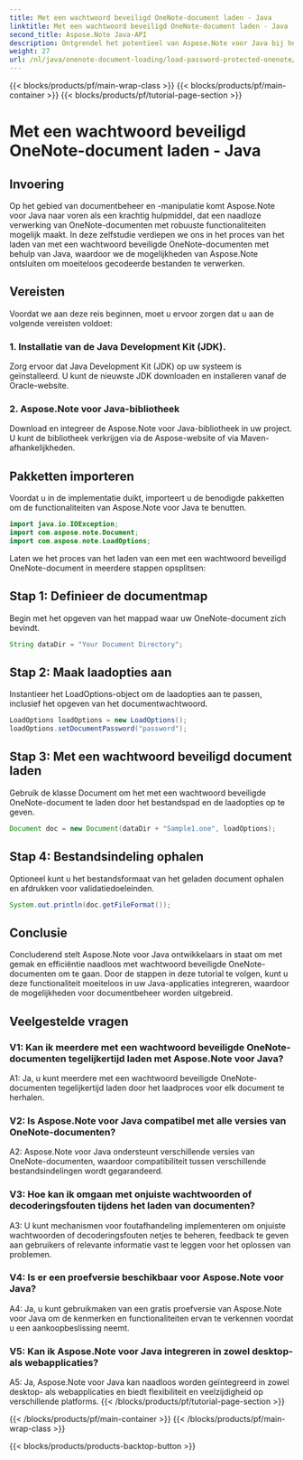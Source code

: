 ```yaml
---
title: Met een wachtwoord beveiligd OneNote-document laden - Java
linktitle: Met een wachtwoord beveiligd OneNote-document laden - Java
second_title: Aspose.Note Java-API
description: Ontgrendel het potentieel van Aspose.Note voor Java bij het moeiteloos verwerken van met een wachtwoord beveiligde OneNote-documenten. Verbeter uw Java-documentbeheer met Aspose.Note.
weight: 27
url: /nl/java/onenote-document-loading/load-password-protected-onenote/
---
```


{{< blocks/products/pf/main-wrap-class >}}
{{< blocks/products/pf/main-container >}}
{{< blocks/products/pf/tutorial-page-section >}}

# Met een wachtwoord beveiligd OneNote-document laden - Java

## Invoering

Op het gebied van documentbeheer en -manipulatie komt Aspose.Note voor Java naar voren als een krachtig hulpmiddel, dat een naadloze verwerking van OneNote-documenten met robuuste functionaliteiten mogelijk maakt. In deze zelfstudie verdiepen we ons in het proces van het laden van met een wachtwoord beveiligde OneNote-documenten met behulp van Java, waardoor we de mogelijkheden van Aspose.Note ontsluiten om moeiteloos gecodeerde bestanden te verwerken.

## Vereisten

Voordat we aan deze reis beginnen, moet u ervoor zorgen dat u aan de volgende vereisten voldoet:

### 1. Installatie van de Java Development Kit (JDK).

Zorg ervoor dat Java Development Kit (JDK) op uw systeem is geïnstalleerd. U kunt de nieuwste JDK downloaden en installeren vanaf de Oracle-website.

### 2. Aspose.Note voor Java-bibliotheek

Download en integreer de Aspose.Note voor Java-bibliotheek in uw project. U kunt de bibliotheek verkrijgen via de Aspose-website of via Maven-afhankelijkheden.

## Pakketten importeren

Voordat u in de implementatie duikt, importeert u de benodigde pakketten om de functionaliteiten van Aspose.Note voor Java te benutten.

```java
import java.io.IOException;
import com.aspose.note.Document;
import com.aspose.note.LoadOptions;
```

Laten we het proces van het laden van een met een wachtwoord beveiligd OneNote-document in meerdere stappen opsplitsen:

## Stap 1: Definieer de documentmap

Begin met het opgeven van het mappad waar uw OneNote-document zich bevindt.

```java
String dataDir = "Your Document Directory";
```

## Stap 2: Maak laadopties aan

Instantieer het LoadOptions-object om de laadopties aan te passen, inclusief het opgeven van het documentwachtwoord.

```java
LoadOptions loadOptions = new LoadOptions();
loadOptions.setDocumentPassword("password");
```

## Stap 3: Met een wachtwoord beveiligd document laden

Gebruik de klasse Document om het met een wachtwoord beveiligde OneNote-document te laden door het bestandspad en de laadopties op te geven.

```java
Document doc = new Document(dataDir + "Sample1.one", loadOptions);
```

## Stap 4: Bestandsindeling ophalen

Optioneel kunt u het bestandsformaat van het geladen document ophalen en afdrukken voor validatiedoeleinden.

```java
System.out.println(doc.getFileFormat());
```

## Conclusie

Concluderend stelt Aspose.Note voor Java ontwikkelaars in staat om met gemak en efficiëntie naadloos met wachtwoord beveiligde OneNote-documenten om te gaan. Door de stappen in deze tutorial te volgen, kunt u deze functionaliteit moeiteloos in uw Java-applicaties integreren, waardoor de mogelijkheden voor documentbeheer worden uitgebreid.

## Veelgestelde vragen

### V1: Kan ik meerdere met een wachtwoord beveiligde OneNote-documenten tegelijkertijd laden met Aspose.Note voor Java?

A1: Ja, u kunt meerdere met een wachtwoord beveiligde OneNote-documenten tegelijkertijd laden door het laadproces voor elk document te herhalen.

### V2: Is Aspose.Note voor Java compatibel met alle versies van OneNote-documenten?

A2: Aspose.Note voor Java ondersteunt verschillende versies van OneNote-documenten, waardoor compatibiliteit tussen verschillende bestandsindelingen wordt gegarandeerd.

### V3: Hoe kan ik omgaan met onjuiste wachtwoorden of decoderingsfouten tijdens het laden van documenten?

A3: U kunt mechanismen voor foutafhandeling implementeren om onjuiste wachtwoorden of decoderingsfouten netjes te beheren, feedback te geven aan gebruikers of relevante informatie vast te leggen voor het oplossen van problemen.

### V4: Is er een proefversie beschikbaar voor Aspose.Note voor Java?

A4: Ja, u kunt gebruikmaken van een gratis proefversie van Aspose.Note voor Java om de kenmerken en functionaliteiten ervan te verkennen voordat u een aankoopbeslissing neemt.

### V5: Kan ik Aspose.Note voor Java integreren in zowel desktop- als webapplicaties?

A5: Ja, Aspose.Note voor Java kan naadloos worden geïntegreerd in zowel desktop- als webapplicaties en biedt flexibiliteit en veelzijdigheid op verschillende platforms.
{{< /blocks/products/pf/tutorial-page-section >}}

{{< /blocks/products/pf/main-container >}}
{{< /blocks/products/pf/main-wrap-class >}}

{{< blocks/products/products-backtop-button >}}
